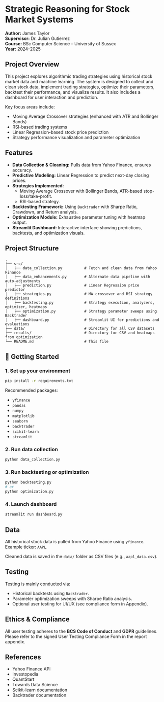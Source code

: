 # Strategic Reasoning for Stock Market Systems

**Author:** James Taylor  
**Supervisor:** Dr. Julian Gutierrez  
**Course:** BSc Computer Science – University of Sussex  
**Year:** 2024–2025  

## Project Overview

This project explores algorithmic trading strategies using historical stock market data and machine learning. The system is designed to collect and clean stock data, implement trading strategies, optimize their parameters, backtest their performance, and visualize results. It also includes a dashboard for user interaction and prediction.

Key focus areas include:
- Moving Average Crossover strategies (enhanced with ATR and Bollinger Bands)
- RSI-based trading systems
- Linear Regression-based stock price prediction
- Strategy performance visualization and parameter optimization

## Features

- **Data Collection & Cleaning:** Pulls data from Yahoo Finance, ensures accuracy.
- **Predictive Modeling:** Linear Regression to predict next-day closing prices.
- **Strategies Implemented:**
  - Moving Average Crossover with Bollinger Bands, ATR-based stop-loss/take-profit.
  - RSI-based strategy.
- **Backtesting Framework:** Using `Backtrader` with Sharpe Ratio, Drawdown, and Return analysis.
- **Optimization Module:** Exhaustive parameter tuning with heatmap output.
- **Streamlit Dashboard:** Interactive interface showing predictions, backtests, and optimization visuals.

## Project Structure

```
.
├── src/
│   ├── data_collection.py          # Fetch and clean data from Yahoo Finance
│   ├── data_enhancements.py        # Alternate data pipeline with auto-adjustments
│   ├── prediction.py               # Linear Regression price predictor
│   ├── strategies.py               # MA crossover and RSI strategy definitions
│   ├── backtesting.py              # Strategy execution, analyzers, optimizer, heatmaps
│   ├── optimization.py             # Strategy parameter sweeps using Backtrader
│   ├── dashboard.py                # Streamlit UI for predictions and evaluations
├── data/                           # Directory for all CSV datasets
├── results/                        # Directory for CSV and heatmaps from optimization
└── README.md                       # This file
```

## 🏁 Getting Started

### 1. **Set up your environment**
```bash
pip install -r requirements.txt
```

Recommended packages:
- `yfinance`
- `pandas`
- `numpy`
- `matplotlib`
- `seaborn`
- `backtrader`
- `scikit-learn`
- `streamlit`

### 2. **Run data collection**
```bash
python data_collection.py
```

### 3. **Run backtesting or optimization**
```bash
python backtesting.py
# or
python optimization.py
```

### 4. **Launch dashboard**
```bash
streamlit run dashboard.py
```

## Data

All historical stock data is pulled from Yahoo Finance using `yfinance`. Example ticker: `AAPL`.

Cleaned data is saved in the `data/` folder as CSV files (e.g., `aapl_data.csv`).

## Testing

Testing is mainly conducted via:
- Historical backtests using `Backtrader`.
- Parameter optimization sweeps with Sharpe Ratio analysis.
- Optional user testing for UI/UX (see compliance form in Appendix).

## Ethics & Compliance

All user testing adheres to the **BCS Code of Conduct** and **GDPR** guidelines.  
Please refer to the signed User Testing Compliance Form in the report appendix.

## References

- Yahoo Finance API
- Investopedia
- QuantStart
- Towards Data Science
- Scikit-learn documentation
- Backtrader documentation